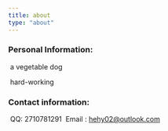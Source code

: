 ```yaml
---
title: about
type: "about"
---
```


### Personal Information:
​	a vegetable dog

​	hard-working



### Contact information:
​	QQ: 2710781291
​	Email : hehy02@outlook.com
